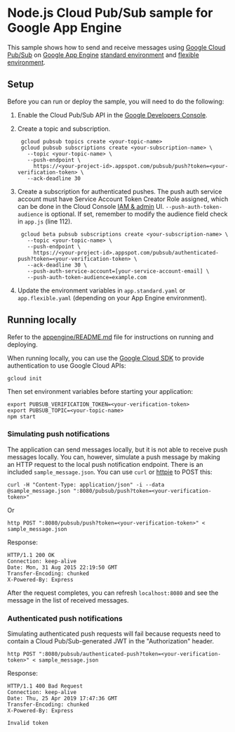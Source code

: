 # Node.js Cloud Pub/Sub sample for Google App Engine

This sample shows how to send and receive messages using [Google Cloud Pub/Sub](https://cloud.google.com/pubsub) on [Google App Engine](https://cloud.google.com/appengine)
[standard environment](https://cloud.google.com/appengine/docs/standard/nodejs)
and [flexible environment](https://cloud.google.com/appengine/docs/flexible/nodejs).

## Setup

Before you can run or deploy the sample, you will need to do the following:

1. Enable the Cloud Pub/Sub API in the [Google Developers Console](https://console.developers.google.com/project/_/apiui/apiview/pubsub/overview).
1. Create a topic and subscription.

        gcloud pubsub topics create <your-topic-name>
        gcloud pubsub subscriptions create <your-subscription-name> \
          --topic <your-topic-name> \
          --push-endpoint \
            https://<your-project-id>.appspot.com/pubsub/push?token=<your-verification-token> \
          --ack-deadline 30

1. Create a subscription for authenticated pushes. The push auth service account must have Service Account Token Creator Role assigned, which can be done in the Cloud Console [IAM & admin](https://console.cloud.google.com/iam-admin/iam) UI. `--push-auth-token-audience` is optional. If set, remember to modify the audience field check in `app.js` (line 112).

        gcloud beta pubsub subscriptions create <your-subscription-name> \
          --topic <your-topic-name> \
          --push-endpoint \
            https://<your-project-id>.appspot.com/pubsub/authenticated-push?token=<your-verification-token> \
          --ack-deadline 30 \
          --push-auth-service-account=[your-service-account-email] \
          --push-auth-token-audience=example.com

1. Update the environment variables in `app.standard.yaml` or `app.flexible.yaml`
(depending on your App Engine environment).

## Running locally

Refer to the [appengine/README.md](../README.md) file for instructions on
running and deploying.

When running locally, you can use the [Google Cloud SDK](https://cloud.google.com/sdk)
to provide authentication to use Google Cloud APIs:

    gcloud init

Then set environment variables before starting your application:

    export PUBSUB_VERIFICATION_TOKEN=<your-verification-token>
    export PUBSUB_TOPIC=<your-topic-name>
    npm start

### Simulating push notifications

The application can send messages locally, but it is not able to receive push
messages locally. You can, however, simulate a push message by making an HTTP
request to the local push notification endpoint. There is an included
`sample_message.json`. You can use `curl` or [httpie](https://github.com/jkbrzt/httpie)
to POST this:

    curl -H "Content-Type: application/json" -i --data @sample_message.json ":8080/pubsub/push?token=<your-verification-token>"

Or

    http POST ":8080/pubsub/push?token=<your-verification-token>" < sample_message.json

Response:

    HTTP/1.1 200 OK
    Connection: keep-alive
    Date: Mon, 31 Aug 2015 22:19:50 GMT
    Transfer-Encoding: chunked
    X-Powered-By: Express

After the request completes, you can refresh `localhost:8080` and see the
message in the list of received messages.

### Authenticated push notifications

Simulating authenticated push requests will fail because requests need to contain a Cloud Pub/Sub-generated JWT in the "Authorization" header.

    http POST ":8080/pubsub/authenticated-push?token=<your-verification-token>" < sample_message.json

Response:

    HTTP/1.1 400 Bad Request
    Connection: keep-alive
    Date: Thu, 25 Apr 2019 17:47:36 GMT
    Transfer-Encoding: chunked
    X-Powered-By: Express

    Invalid token
